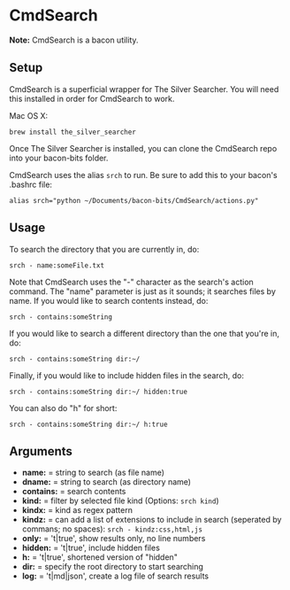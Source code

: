 # CmdSearch #

__Note:__ CmdSearch is a bacon utility.

## Setup ##

CmdSearch is a superficial wrapper for The Silver Searcher.  You will need this installed in order for CmdSearch to work.

Mac OS X:

```
brew install the_silver_searcher
```

Once The Silver Searcher is installed, you can clone the CmdSearch repo into your bacon-bits folder.

CmdSearch uses the alias `srch` to run.  Be sure to add this to your bacon's .bashrc file:

```
alias srch="python ~/Documents/bacon-bits/CmdSearch/actions.py"
```

## Usage ##

To search the directory that you are currently in, do:

```
srch - name:someFile.txt
```

Note that CmdSearch uses the "-" character as the search's action command.  The "name" parameter is just as it sounds; it searches files by name.  If you would like to search contents instead, do:

```
srch - contains:someString
```

If you would like to search a different directory than the one that you're in, do:

```
srch - contains:someString dir:~/
```

Finally, if you would like to include hidden files in the search, do:

```
srch - contains:someString dir:~/ hidden:true
```

You can also do "h" for short:

```
srch - contains:someString dir:~/ h:true
```

## Arguments ##

- __name:__ = string to search (as file name)
- __dname:__ = string to search (as directory name)
- __contains:__ = search contents
- __kind:__ = filter by selected file kind (Options: `srch kind`)
- __kindx:__ = kind as regex pattern
- __kindz:__ = can add a list of extensions to include in search (seperated by commans; no spaces):  `srch - kindz:css,html,js`
- __only:__ = 't|true', show results only, no line numbers
- __hidden:__ = 't|true', include hidden files
- __h:__ = 't|true', shortened version of "hidden"
- __dir:__ = specify the root directory to start searching
- __log:__ = 't|md|json', create a log file of search results




